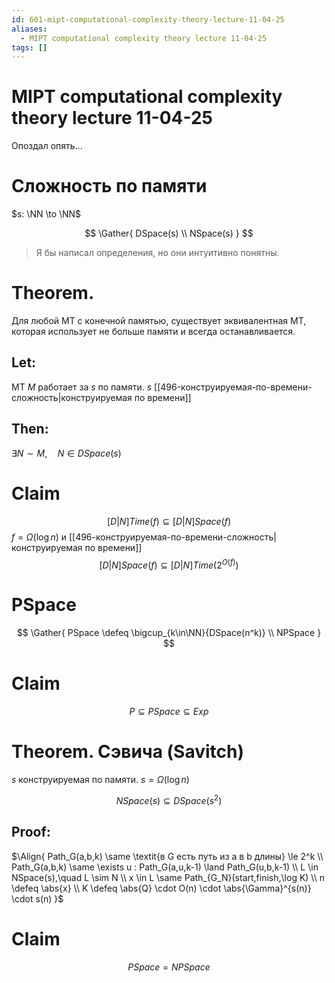 ```yaml
---
id: 601-mipt-computational-complexity-theory-lecture-11-04-25
aliases:
  - MIPT computational complexity theory lecture 11-04-25
tags: []
---
```


# MIPT computational complexity theory lecture 11-04-25

Опоздал опять...

# Сложность по памяти

$s: \NN \to \NN$

$$
\Gather{
DSpace(s) \\
NSpace(s)
}
$$

> Я бы написал определения, но они интуитивно понятны.

# Theorem.

Для любой МТ с конечной памятью, существует эквивалентная МТ, которая использует не больше памяти и всегда останавливается.

## Let:

МТ $M$ работает за $s$ по памяти.
$s$ [[496-конструируемая-по-времени-сложность|конструируемая по времени]]

## Then:

$\exists N \sim M,\quad N \in DSpace(s)$

# Claim
$$
[D|N]Time(f) \subseteq [D|N]Space(f)
$$
$f = \Omega(\log n)$ и [[496-конструируемая-по-времени-сложность|конструируемая по времени]]
$$
[D|N]Space(f) \subseteq [D|N]Time(2^{O(f)})
$$

# PSpace
$$
\Gather{
PSpace \defeq \bigcup_{k\in\NN}{DSpace(n^k)} \\
NPSpace
}
$$

# Claim
$$
P \subseteq PSpace \subseteq Exp
$$

# Theorem. Сэвича (Savitch)

$s$ конструируемая по памяти.
$s = \Omega(\log n)$

 $$
NSpace(s) \subseteq DSpace(s^2)
$$

## Proof:
$\Align{
Path_G(a,b,k) \same \textit{в G есть путь из a в b длины} \le 2^k \\
Path_G(a,b,k) \same \exists u : Path_G(a,u,k-1) \land Path_G(u,b,k-1) \\
L \in NSpace(s),\quad L \sim N \\
x \in L \same Path_{G_N}(start,finish,\log K) \\
n \defeq \abs{x} \\
K \defeq \abs{Q} \cdot O(n) \cdot \abs{\Gamma}^{s(n)} \cdot s(n)
}$

# Claim
$$
PSpace = NPSpace
$$
